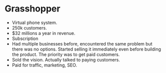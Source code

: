 # Grasshopper

- Virtual phone system.
- 250k customers.
- $32 millions a year in revenue.
- Subscription
- Had multiple businesses before, encountered the same problem but there
  was no options. Started selling it immediately even before building the
  product. The priority was to get paid customers.
- Sold the vision. Actually talked to paying customers.
- Paid for traffic, marketing, SEO.
